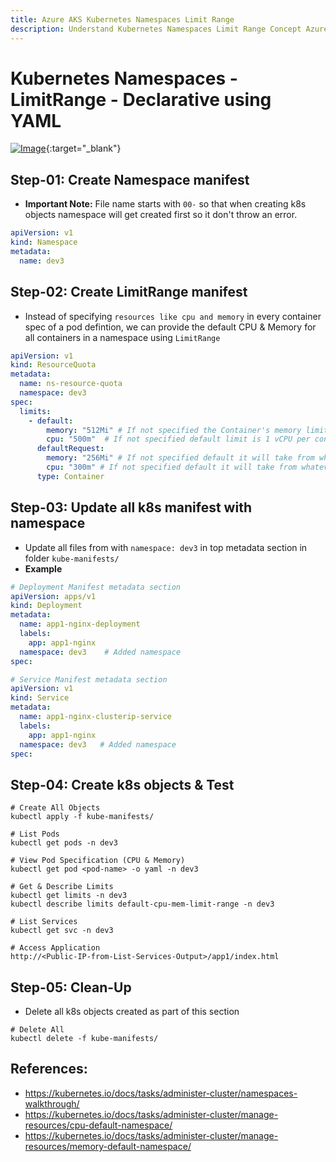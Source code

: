 ```yaml
---
title: Azure AKS Kubernetes Namespaces Limit Range
description: Understand Kubernetes Namespaces Limit Range Concept Azure Kubernetes Service 
---
```

# Kubernetes Namespaces - LimitRange - Declarative using YAML

[![Image](https://stacksimplify.com/course-images/azure-kubernetes-service-namespaces-limit-range.png "Azure Kubernetes Service - Masterclass")](https://stacksimplify.com/course-images/azure-kubernetes-service-namespaces-limit-range.png){:target="_blank"}  


## Step-01: Create Namespace manifest
- **Important Note:** File name starts with `00-`  so that when creating k8s objects namespace will get created first so it don't throw an error.
```yaml
apiVersion: v1
kind: Namespace
metadata:
  name: dev3
```

## Step-02: Create LimitRange manifest
- Instead of specifying `resources like cpu and memory` in every container spec of a pod defintion, we can provide the default CPU & Memory for all containers in a namespace using `LimitRange`
```yaml
apiVersion: v1
kind: ResourceQuota
metadata:
  name: ns-resource-quota
  namespace: dev3
spec:
  limits:
    - default:
        memory: "512Mi" # If not specified the Container's memory limit is set to 512Mi, which is the default memory limit for the namespace.
        cpu: "500m"  # If not specified default limit is 1 vCPU per container 
      defaultRequest:
        memory: "256Mi" # If not specified default it will take from whatever specified in limits.default.memory
        cpu: "300m" # If not specified default it will take from whatever specified in limits.default.cpu
      type: Container                        
```

## Step-03: Update all k8s manifest with namespace
- Update all files from with `namespace: dev3` in top metadata section in folder `kube-manifests/` 
- **Example**
```yaml
# Deployment Manifest metadata section
apiVersion: apps/v1
kind: Deployment
metadata:
  name: app1-nginx-deployment
  labels:
    app: app1-nginx
  namespace: dev3    # Added namespace
spec:

# Service Manifest metadata section
apiVersion: v1
kind: Service
metadata:
  name: app1-nginx-clusterip-service
  labels:
    app: app1-nginx
  namespace: dev3   # Added namespace
spec: 
```

## Step-04: Create k8s objects & Test
```
# Create All Objects
kubectl apply -f kube-manifests/

# List Pods
kubectl get pods -n dev3 

# View Pod Specification (CPU & Memory)
kubectl get pod <pod-name> -o yaml -n dev3

# Get & Describe Limits
kubectl get limits -n dev3
kubectl describe limits default-cpu-mem-limit-range -n dev3

# List Services
kubectl get svc -n dev3

# Access Application
http://<Public-IP-from-List-Services-Output>/app1/index.html

```
## Step-05: Clean-Up
- Delete all k8s objects created as part of this section
```
# Delete All
kubectl delete -f kube-manifests/
```


## References:
- https://kubernetes.io/docs/tasks/administer-cluster/namespaces-walkthrough/
- https://kubernetes.io/docs/tasks/administer-cluster/manage-resources/cpu-default-namespace/
- https://kubernetes.io/docs/tasks/administer-cluster/manage-resources/memory-default-namespace/
